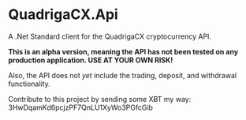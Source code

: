 # QuadrigaCX.Api
A .Net Standard client for the QuadrigaCX cryptocurrency API. 

**This is an alpha version, meaning the API has not been tested on any production application. USE AT YOUR OWN RISK!**

Also, the API does not *yet* include the trading, deposit, and withdrawal functionality.

Contribute to this project by sending some XɃT my way:  3HwDqamKd6pcjzPF7QnLU1XyWo3PGfcGib
